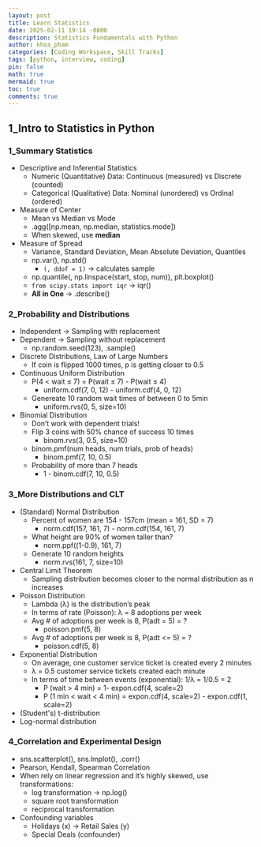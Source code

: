 ```yaml
---
layout: post
title: Learn Statistics
date: 2025-02-11 19:14 -0800
description: Statistics Fundamentals with Python
author: khoa_pham
categories: [Coding Workspace, Skill Tracks]
tags: [python, interview, coding]
pin: false
math: true
mermaid: true
toc: true
comments: true
---
```


## 1_Intro to Statistics in Python
### 1_Summary Statistics
* Descriptive and Inferential Statistics
    * Numeric (Quantitative) Data: Continuous (measured) vs Discrete (counted)
    * Categorical (Qualitative) Data: Nominal (unordered) vs Ordinal (ordered)
* Measure of Center
    * Mean vs Median vs Mode
    * .agg([np.mean, np.median, statistics.mode])
    * When skewed, use **median**
* Measure of Spread
    * Variance, Standard Deviation, Mean Absolute Deviation, Quantiles
    * np.var(), np.std()
        * `(, ddof = 1)` -> calculates sample 
    * np.quantile(, np.linspace(start, stop, num)), plt.boxplot()
    * `from scipy.stats import iqr` -> iqr()
    * **All in One** -> .describe()

### 2_Probability and Distributions
* Independent -> Sampling with replacement
* Dependent -> Sampling without replacement
    * np.random.seed(123), .sample()
* Discrete Distributions, Law of Large Numbers
    * If coin is flipped 1000 times, p is getting closer to 0.5
* Continuous Uniform Distribution
    * P(4 < wait ≤ 7) = P(wait ≤ 7) - P(wait ≤ 4)
        * uniform.cdf(7, 0, 12) - uniform.cdf(4, 0, 12)
    * Genereate 10 random wait times of between 0 to 5min
        * uniform.rvs(0, 5, size=10)
* Binomial Distribution
    * Don’t work with dependent trials!
    * Flip 3 coins with 50% chance of success 10 times
        * binom.rvs(3, 0.5, size=10)
    * binom.pmf(num heads, num trials, prob of heads)
        * binom.pmf(7, 10, 0.5)
    * Probability of more than 7 heads
        * 1 - binom.cdf(7, 10, 0.5)

### 3_More Distributions and CLT
* (Standard) Normal Distribution
    * Percent of women are 154 - 157cm (mean = 161, SD = 7)
        * norm.cdf(157, 161, 7) - norm.cdf(154, 161, 7)
    * What height are 90% of women taller than?
        * norm.ppf((1-0.9), 161, 7)
    * Generate 10 random heights
        * norm.rvs(161, 7, size=10)
* Central Limit Theorem
    * Sampling distribution becomes closer to the normal distribution as n increases
* Poisson Distribution
    * Lambda (λ) is the distribution’s peak
    * In terms of rate (Poisson): λ = 8 adoptions per week
    * Avg # of adoptions per week is 8, P(adt = 5) = ?
        * poisson.pmf(5, 8)
    * Avg # of adoptions per week is 8, P(adt <= 5) = ?
        * poisson.cdf(5, 8)
* Exponential Distribution
    * On average, one customer service ticket is created every 2 minutes
    * λ = 0.5 customer service tickets created each minute
    * In terms of time between events (exponential): 1/λ = 1/0.5 = 2
        * P (wait > 4 min) = 1- expon.cdf(4, scale=2)
        * P (1 min < wait < 4 min) = expon.cdf(4, scale=2) - expon.cdf(1, scale=2)
* (Student's) t-distribution
* Log-normal distribution

### 4_Correlation and Experimental Design
* sns.scatterplot(), sns.lmplot(), .corr()
* Pearson, Kendall, Spearman Correlation
* When rely on linear regression and it’s highly skewed, use transformations:
    * log transformation -> np.log()
    * square root transformation
    * reciprocal transformation
* Confounding variables
    * Holidays (x) -> Retail Sales (y)
    * Special Deals (confounder)
